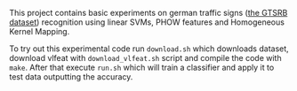 This project contains basic experiments on german traffic signs ([the GTSRB dataset](http://benchmark.ini.rub.de/?section=gtsrb&subsection=news)) 
recognition using linear SVMs, PHOW features and Homogeneous Kernel Mapping.

To try out this experimental code run `download.sh` which downloads dataset, download vlfeat with `download_vlfeat.sh` script 
and compile the code with `make`. After that execute `run.sh` which will train a classifier and apply it to test data outputting
the accuracy.
